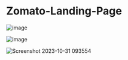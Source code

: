 # Zomato-Landing-Page
![image](https://github.com/Krmjn09/Zomato-Landing-Page/assets/134840866/b70b9ddc-fba2-43ec-bccb-555df639d50d)

![image](https://github.com/Krmjn09/Zomato-Landing-Page/assets/134840866/cfd64c23-609a-4fd7-8ea6-d3146a710b95)

![Screenshot 2023-10-31 093554](https://github.com/Krmjn09/Zomato-Landing-Page/assets/134840866/9a8d031f-b57e-4e0b-8397-22b9e34578e5)
